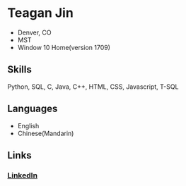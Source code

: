 # Teagan Jin
* Denver, CO
* MST
* Window 10 Home(version 1709)
## Skills
Python, SQL, C, Java, C++, HTML, CSS, Javascript, T-SQL
## Languages
* English
* Chinese(Mandarin)
## Links
### [LinkedIn](https://www.linkedin.com/in/teagan-jin/) 
